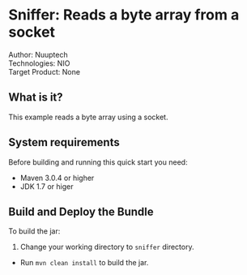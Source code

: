 Sniffer: Reads a byte array from a socket
==========================
Author: Nuuptech  
Technologies: NIO  
Target Product: None

What is it?
-----------
This example reads a byte array using a socket.

System requirements
-------------------
Before building and running this quick start you need:

* Maven 3.0.4 or higher
* JDK 1.7 or higer

Build and Deploy the Bundle
-------------------------------
To build the jar:

1. Change your working directory to `sniffer` directory.
* Run `mvn clean install` to build the jar.
